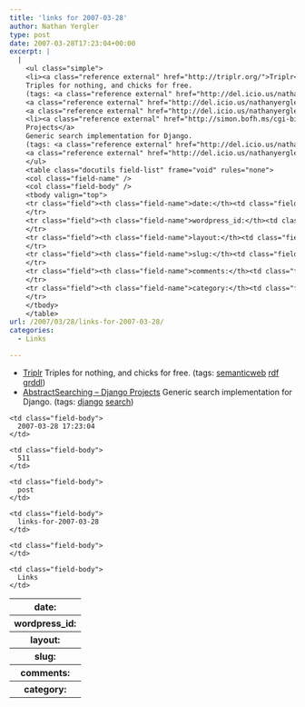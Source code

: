 ```yaml
---
title: 'links for 2007-03-28'
author: Nathan Yergler
type: post
date: 2007-03-28T17:23:04+00:00
excerpt: |
  |
    <ul class="simple">
    <li><a class="reference external" href="http://triplr.org/">Triplr</a>
    Triples for nothing, and chicks for free.
    (tags: <a class="reference external" href="http://del.icio.us/nathanyergler/semanticweb">semanticweb</a>
    <a class="reference external" href="http://del.icio.us/nathanyergler/rdf">rdf</a>
    <a class="reference external" href="http://del.icio.us/nathanyergler/grddl">grddl</a>)</li>
    <li><a class="reference external" href="http://simon.bofh.ms/cgi-bin/trac-django-projects.cgi/wiki/AbstractSearching">AbstractSearching – Django
    Projects</a>
    Generic search implementation for Django.
    (tags: <a class="reference external" href="http://del.icio.us/nathanyergler/django">django</a>
    <a class="reference external" href="http://del.icio.us/nathanyergler/search">search</a>)</li>
    </ul>
    <table class="docutils field-list" frame="void" rules="none">
    <col class="field-name" />
    <col class="field-body" />
    <tbody valign="top">
    <tr class="field"><th class="field-name">date:</th><td class="field-body">2007-03-28 17:23:04</td>
    </tr>
    <tr class="field"><th class="field-name">wordpress_id:</th><td class="field-body">511</td>
    </tr>
    <tr class="field"><th class="field-name">layout:</th><td class="field-body">post</td>
    </tr>
    <tr class="field"><th class="field-name">slug:</th><td class="field-body">links-for-2007-03-28</td>
    </tr>
    <tr class="field"><th class="field-name">comments:</th><td class="field-body"></td>
    </tr>
    <tr class="field"><th class="field-name">category:</th><td class="field-body">Links</td>
    </tr>
    </tbody>
    </table>
url: /2007/03/28/links-for-2007-03-28/
categories:
  - Links

---
```

<ul class="simple">
  <li>
    <a class="reference external" href="http://triplr.org/">Triplr</a> Triples for nothing, and chicks for free. (tags: <a class="reference external" href="http://del.icio.us/nathanyergler/semanticweb">semanticweb</a> <a class="reference external" href="http://del.icio.us/nathanyergler/rdf">rdf</a> <a class="reference external" href="http://del.icio.us/nathanyergler/grddl">grddl</a>)
  </li>
  <li>
    <a class="reference external" href="http://simon.bofh.ms/cgi-bin/trac-django-projects.cgi/wiki/AbstractSearching">AbstractSearching – Django Projects</a> Generic search implementation for Django. (tags: <a class="reference external" href="http://del.icio.us/nathanyergler/django">django</a> <a class="reference external" href="http://del.icio.us/nathanyergler/search">search</a>)
  </li>
</ul>

<table class="docutils field-list" frame="void" rules="none">
  <col class="field-name" /> <col class="field-body" /> <tr class="field">
    <th class="field-name">
      date:
    </th>

    <td class="field-body">
      2007-03-28 17:23:04
    </td>
  </tr>

  <tr class="field">
    <th class="field-name">
      wordpress_id:
    </th>

    <td class="field-body">
      511
    </td>
  </tr>

  <tr class="field">
    <th class="field-name">
      layout:
    </th>

    <td class="field-body">
      post
    </td>
  </tr>

  <tr class="field">
    <th class="field-name">
      slug:
    </th>

    <td class="field-body">
      links-for-2007-03-28
    </td>
  </tr>

  <tr class="field">
    <th class="field-name">
      comments:
    </th>

    <td class="field-body">
    </td>
  </tr>

  <tr class="field">
    <th class="field-name">
      category:
    </th>

    <td class="field-body">
      Links
    </td>
  </tr>
</table>